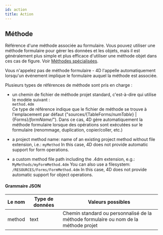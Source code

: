 ```yaml
---
id: action
title: Action
---
```



## Méthode

Référence d'une méthode associée au formulaire. Vous pouvez utiliser une méthode formulaire pour gérer les données et les objets, mais il est généralement plus simple et plus efficace d'utiliser une méthode objet dans ces cas de figure. Voir [Méthodes spécialisées](Concepts/methods.md#specialized-methods).

Vous n'appelez pas de méthode formulaire - 4D l'appelle automatiquement lorsqu'un événement implique le formulaire auquel la méthode est associée.

Plusieurs types de références de méthode sont pris en charge :

- un chemin de fichier de méthode projet standard, c'est-à-dire qui utilise le modèle suivant :  
  `method.4dm`  
  Ce type de référence indique que le fichier de méthode se trouve à l'emplacement par défaut ("sources/{TableForms/*numTable*} | {Forms}/*formName*/"). Dans ce cas, 4D gère automatiquement la méthode formulaire lorsque des opérations sont exécutées sur le formulaire (renommage, duplication, copier/coller, etc.)

- a project method name: name of an existing project method without file extension, i.e.: `myMethod` In this case, 4D does not provide automatic support for form operations.

- a custom method file path including the .4dm extension, e.g.:  
  `MyMethods/myFormMethod.4dm` You can also use a filesystem:  
  `/RESOURCES/Forms/FormMethod.4dm` In this case, 4D does not provide automatic support for object operations.


#### Grammaire JSON

| Le nom | Type de données | Valeurs possibles                                                                    |
| ------ | --------------- | ------------------------------------------------------------------------------------ |
| method | text            | Chemin standard ou personnalisé de la méthode formulaire ou nom de la méthode projet |


